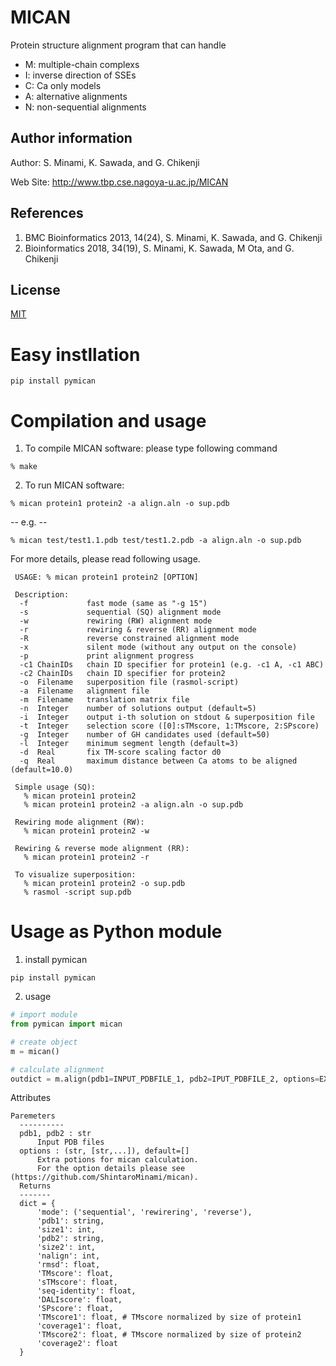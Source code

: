 # MICAN
Protein structure alignment program that can handle
- M: multiple-chain complexs
- I: inverse direction of SSEs
- C: Ca only models
- A: alternative alignments
- N: non-sequential alignments

## Author information
Author: S. Minami, K. Sawada, and G. Chikenji

Web Site: http://www.tbp.cse.nagoya-u.ac.jp/MICAN

## References
1. BMC Bioinformatics 2013, 14(24), S. Minami, K. Sawada, and G. Chikenji
2. Bioinformatics 2018, 34(19), S. Minami, K. Sawada, M Ota, and G. Chikenji

## License
[MIT](https://choosealicense.com/licenses/mit/)
# Easy instllation
```
pip install pymican
```

# Compilation and usage
1. To compile MICAN software: please type following command
```
% make
```

2. To run MICAN software:
```
% mican protein1 protein2 -a align.aln -o sup.pdb
```

--  e.g. --
```
% mican test/test1.1.pdb test/test1.2.pdb -a align.aln -o sup.pdb
```

For more details, please read following usage.

```
 USAGE: % mican protein1 protein2 [OPTION]

 Description:
  -f             fast mode (same as "-g 15")
  -s             sequential (SQ) alignment mode
  -w             rewiring (RW) alignment mode
  -r             rewiring & reverse (RR) alignment mode
  -R             reverse constrained alignment mode
  -x             silent mode (without any output on the console)
  -p             print alignment progress
  -c1 ChainIDs   chain ID specifier for protein1 (e.g. -c1 A, -c1 ABC)
  -c2 ChainIDs   chain ID specifier for protein2
  -o  Filename   superposition file (rasmol-script)
  -a  Filename   alignment file
  -m  Filename   translation matrix file
  -n  Integer    number of solutions output (default=5)
  -i  Integer    output i-th solution on stdout & superposition file
  -t  Integer    selection score ([0]:sTMscore, 1:TMscore, 2:SPscore)
  -g  Integer    number of GH candidates used (default=50)
  -l  Integer    minimum segment length (default=3)
  -d  Real       fix TM-score scaling factor d0
  -q  Real       maximum distance between Ca atoms to be aligned (default=10.0)
  
 Simple usage (SQ):
   % mican protein1 protein2
   % mican protein1 protein2 -a align.aln -o sup.pdb

 Rewiring mode alignment (RW):
   % mican protein1 protein2 -w

 Rewiring & reverse mode alignment (RR):
   % mican protein1 protein2 -r

 To visualize superposition:
   % mican protein1 protein2 -o sup.pdb
   % rasmol -script sup.pdb
```

# Usage as Python module
1. install pymican
```
pip install pymican
```
2. usage
```python
# import module
from pymican import mican

# create object
m = mican()

# calculate alignment
outdict = m.align(pdb1=INPUT_PDBFILE_1, pdb2=IPUT_PDBFILE_2, options=EXTRAOPTIONS)
```

Attributes
```
Paremeters
  ----------
  pdb1, pdb2 : str
      Input PDB files
  options : (str, [str,...]), default=[]
      Extra potions for mican calculation.
      For the option details please see (https://github.com/ShintaroMinami/mican).
  Returns
  -------
  dict = {
      'mode': ('sequential', 'rewirering', 'reverse'),
      'pdb1': string,
      'size1': int,
      'pdb2': string,
      'size2': int,
      'nalign': int,
      'rmsd': float,
      'TMscore': float,
      'sTMscore': float,
      'seq-identity': float,
      'DALIscore': float,
      'SPscore': float,
      'TMscore1': float, # TMscore normalized by size of protein1
      'coverage1': float,
      'TMscore2': float, # TMscore normalized by size of protein2
      'coverage2': float
  }
```
